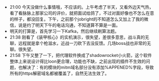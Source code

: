 - 21:00 今天没做什么事情哦，不应该的。上午考虑了半天，又看外边天气热，看了看脉脉上那家公司的评价，就把面试给鸽了，不过对面好像也不怎么在意的样子，都没回复。下午，之前那个jobright的不知道怎么又加上了我的微信，说是约了明天下午的电话沟通，不知道算不算是一面。
- 明天的打算是，首先学习一下Kafka，然后继续刷算法题。
- 21:38 刚看了《装甲核心》的实机演示，很失望，差很多意思，战斗真的无聊，远程就是拿个枪滋水，近战一刀砍下去没反馈。几场boss战也非常的无聊。很失望。
- 21:58 下午又整了一下，把代理软件换成了shadowrocket小火箭，这个软件整体上来说设计得比loon更合理，功能也不缺，之前出现的插件不生效的问题，也解决了：有的模块的mitm域名部分没有添加%APPENED%字段，导致所有的https解密域名都被覆盖了，自然无法生效了。